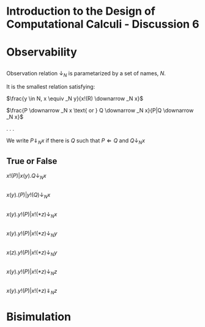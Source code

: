 # Introduction to the Design of Computational Calculi - Discussion 6

# Observability

##
Observation relation $\downarrow _N$ is parametarized by a set of names, $N$.

It is the smallest relation satisfying:

$\frac{y \in N, x \equiv _N y}{x!(R) \downarrow _N x}$

$\frac{P \downarrow _N x \text{ or } Q \downarrow _N x}{P|Q \downarrow _N x}$

. . .

We write $P \Downarrow _N x$ if there is $Q$ such that $P \Leftarrow Q$ and $Q \downarrow _N x$

## True or False
$x!(P) | x(y).Q \downarrow _N x$

##
$x(y).(P) | y!(Q) \downarrow _N x$

##
$x(y).y!(P) | x!(*z) \downarrow _N x$

##
$x(y).y!(P) | x!(*z) \downarrow _N y$

##
$x(z).y!(P) | x!(*z) \downarrow _N y$

##
$x(y).y!(P) | x!(*z) \downarrow _N z$

##
$x(y).y!(P) | x!(*z) \Downarrow _N z$

# Bisimulation
